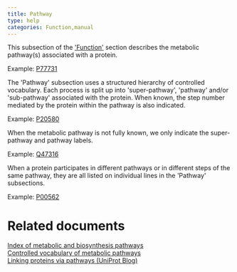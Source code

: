 ```yaml
---
title: Pathway
type: help
categories: Function,manual
---
```


This subsection of the ['Function'](https://www.uniprot.org/help/function_section) section describes the metabolic pathway(s) associated with a protein.

Example: [P77731](https://www.uniprot.org/uniprotkb/P77731#function)

The 'Pathway' subsection uses a structured hierarchy of controlled vocabulary. Each process is split up into 'super-pathway', 'pathway' and/or 'sub-pathway' associated with the protein. When known, the step number mediated by the protein within the pathway is also indicated.

Example: [P20580](https://www.uniprot.org/uniprotkb/P20580#function)

When the metabolic pathway is not fully known, we only indicate the super-pathway and pathway labels.

Example: [Q47316](https://www.uniprot.org/uniprotkb/Q47316#function)

When a protein participates in different pathways or in different steps of the same pathway, they are all listed on individual lines in the 'Pathway' subsections.

Example: [P00562](https://www.uniprot.org/uniprotkb/P00562#function)

# Related documents

[Index of metabolic and biosynthesis pathways](https://ftp.uniprot.org/pub/databases/uniprot/current_release/knowledgebase/complete/docs/pathway.txt)  
[Controlled vocabulary of metabolic pathways](https://ftp.uniprot.org/pub/databases/uniprot/current_release/knowledgebase/complete/docs/pathlist.txt)  
[Linking proteins via pathways (UniProt Blog)](https://insideuniprot.blogspot.com/2015/09/linking-proteins-via-pathways.html)
